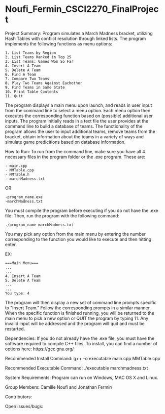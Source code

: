 # Noufi_Fermin_CSCI2270_FinalProject

Project Summary:
Program simulates a March Madness bracket, utilizing Hash Tables with conflict resolution through linked lists. The program implements the following functions as menu options:

	1. List Teams by Region
	2. List Teams Ranked in Top 25
	3. List Teams: Games Won So Far
	4. Insert A Team
	5. Delete A Team
	6. Find A Team
	7. Compare Two Teams
	8. Play Two Teams Against Eachother
	9. Find Teams in Same State
	10. Print Table Contents
	11. Quit

The program displays a main menu upon launch, and reads in user input from the command line to select a menu option.  Each menu option then executes the corresponding function based on (possible) additional user inputs.  The program initially reads in a text file the user provides at the command line to build a database of teams.  The functionality of the program allows the user to input additional teams, remove teams from the bracket, obtain information about the teams in a variety of ways and simulate game predicitions based on database information.

How to Run:
To run from the command line, make sure you have all 4 necessary files in the program folder or the .exe program.  These are:

	- main.cpp
	- MMTable.cpp
	- MMTable.h
	- marchMadness.txt

OR

	-program_name.exe
	-marchMadness.txt

You must compile the program before executing if you do not have the .exe file.  Then, run the program with the following command:

	./program_name marchMadness.txt

You may pick any option from the main menu by entering the number corresponding to the function you would like to execute and then hitting enter.

EX: 	

	===Main Menu===
	...
	...
	4. Insert A Team
	5. Delete A Team
	...
	...
	You type: 4

The program will then display a new set of command line prompts specific to "Insert Team."
Follow the corresponding prompts in a similar manner.  When the specific function is finished running, you will be returned to the main menu to pick a new option or QUIT the program by typing 11.  Any invalid input will be addressed and the program will quit and must be restarted.


Dependencies:
If you do not already have the .exe file, you must have the software required to compile C++ files.
To install, you can find a number of options here: https://gcc.gnu.org/

Recommended Install Command: g++ -o executable main.cpp MMTable.cpp

Recommended Executable Command: ./executable marchmadness.txt

System	Requirements:
Program can run on Windows, MAC OS X and Linux.

Group	Members:
Camille Noufi and Jonathan Fermin

Contributors:


Open issues/bugs:
